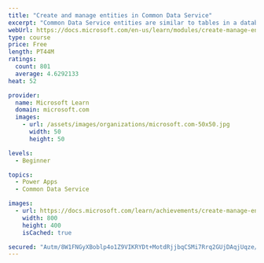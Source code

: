 ```yaml
---
title: "Create and manage entities in Common Data Service"
excerpt: "Common Data Service entities are similar to tables in a database. Every instance of a Common Data Service database includes a base set of entities that provide structure for data that is commonly used by business applications."
webUrl: https://docs.microsoft.com/en-us/learn/modules/create-manage-entities/
type: course
price: Free
length: PT44M
ratings:
  count: 801
  average: 4.6292133
heat: 52

provider:
  name: Microsoft Learn
  domain: microsoft.com
  images:
    - url: /assets/images/organizations/microsoft.com-50x50.jpg
      width: 50
      height: 50

levels:
  - Beginner

topics:
  - Power Apps
  - Common Data Service

images:
  - url: https://docs.microsoft.com/learn/achievements/create-manage-entities-social.png
    width: 800
    height: 400
    isCached: true

secured: "Autm/8W1FNGyXBoblp4o1Z9VIKRYDt+MotdRjjbqCSMi7Rrq2GUjDAqjUqze/Z2Z+6ITvVJSZ1yMQIzjX3Rysod9siGmxoal49KSYfnVOYozkA+QyGrCo8kzTIwmHycGs8KoA2s0fs3COC+b5jIEUhiRAMtssD8foqe7bl8lBIQ44MXlqcHdvuXVS2ZzVy+a2Ch7cUCs3oOjyl3TiCzyDVU7tCCsLU6o87pu3OW+TPDbQrvDBUPICpO3Q7GqYXNt15gMDsqCDHuZinGKTjQXRzGjcFa7yiud7tcaPICcpRRMWi5flyVt7j/X9l3upgDwAJx5iGUHAdBEd9dwGGoZuyncWb4kdMCh7BekxDs9DEYSGMVGyIHDd4Zqm9hMDpOUyobMRGEfpcqEfA2WkloOkqOIQij5Lo3osUv0buSu/kw=;wJ9eAsF0C8jj028F/XOFVQ=="
---
```


